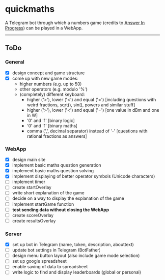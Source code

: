 # quickmaths

A Telegram bot through which a numbers game (credits to [Answer In Progress](https://www.youtube.com/@answerinprogress "AIP on YouTube")) can be played in a WebApp.

---

## ToDo

### General

* [x] design concept and game structure
* [x] come up with new game modes:
  * higher numbers (e.g. up to 50)
  * other operators (e.g. modulo '%')
  * (completely) different keyboard:
    * higher ('>'), lower ('<') and equal ('=') [including questions with weird fractions, sqrt(), sin(), powers and similar stuff]
    * higher ('>'), lower ('<') and equal ('=') [one value in dBm and one in W]
    * '0' and '1' [binary logic]
    * '0' and '1' [binary maths]
    * comma (',', decimal separator) instead of '-' [questions with rational fractions as answers]

### WebApp

* [x] design main site
* [x] implement basic maths question generation
* [x] implement basic maths question solving
* [x] implement displaying of better operator symbols (Unicode characters)
* [ ] implement timer
* [ ] create startOverlay
* [ ] write short explanation of the game
* [ ] decide on a way to display the explanation of the game
* [ ] implement startGame function
* [ ] **test sending data without closing the WebApp**
* [ ] create scoreOverlay
* [ ] create resultsOverlay

### Server

* [x] set up bot in Telegram (name, token, description, abouttext)
* [ ] update bot settings in Telegram (BotFather)
* [ ] design menu button layout (also include game mode selection)
* [ ] set up google spreadsheet
* [ ] enable saving of data to spreadsheet
* [ ] write logic to find and display leaderboards (global or personal)
